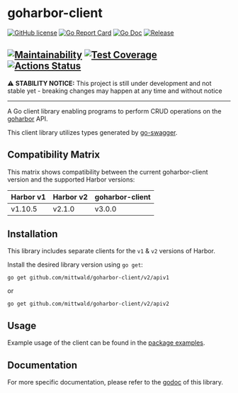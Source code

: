 # goharbor-client

[![GitHub license](https://img.shields.io/github/license/mittwald/goharbor-client.svg?style=flat-square)](https://github.com/mittwald/goharbor-client/blob/master/LICENSE)
[![Go Report Card](https://goreportcard.com/badge/github.com/mittwald/goharbor-client?style=flat-square)](https://goreportcard.com/badge/github.com/mittwald/goharbor-client)
[![Go Doc](https://img.shields.io/badge/godoc-reference-blue.svg?style=flat-square)](https://pkg.go.dev/github.com/mittwald/goharbor-client/v2)
[![Release](https://img.shields.io/github/release/mittwald/goharbor-client.svg?style=flat-square)](https://github.com/mittwald/goharbor-client/releases/latest)

[![Maintainability](https://api.codeclimate.com/v1/badges/a765bafaa29f6f8fdde7/maintainability)](https://codeclimate.com/github/mittwald/goharbor-client/maintainability)
[![Test Coverage](https://api.codeclimate.com/v1/badges/a765bafaa29f6f8fdde7/test_coverage)](https://codeclimate.com/github/mittwald/goharbor-client/test_coverage)
[![Actions Status](https://github.com/mittwald/goharbor-client/workflows/Test/badge.svg)](https://github.com/mittwald/goharbor-client/actions)
---

:warning: **STABILITY NOTICE:** This project is still under development and not stable yet - breaking changes may happen at any time and without notice

---


A Go client library enabling programs to perform CRUD operations on the [goharbor](https://github.com/goharbor/harbor) API.

This client library utilizes types generated by [go-swagger](https://github.com/go-swagger/go-swagger).

## Compatibility Matrix

This matrix shows compatibility between the current goharbor-client version and the supported Harbor versions:

Harbor v1 | Harbor v2 | goharbor-client
--- | --- | ---
v1.10.5 | v2.1.0 | v3.0.0

## Installation

This library includes separate clients for the `v1` & `v2` versions of Harbor. 

Install the desired library version using `go get`:

```shell script
go get github.com/mittwald/goharbor-client/v2/apiv1
```

or

```shell script
go get github.com/mittwald/goharbor-client/v2/apiv2
```

## Usage

Example usage of the client can be found in the [package examples](https://pkg.go.dev/github.com/mittwald/goharbor-client?tab=doc#pkg-examples).

## Documentation
For more specific documentation, please refer to the [godoc](https://pkg.go.dev/github.com/mittwald/goharbor-client) of this library.

